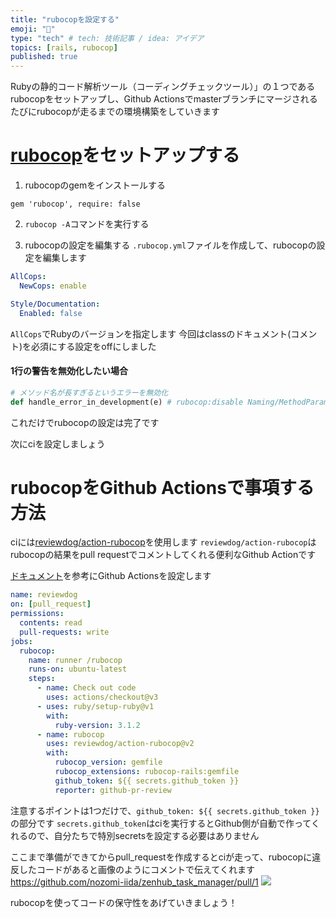 ```yaml
---
title: "rubocopを設定する"
emoji: "💨"
type: "tech" # tech: 技術記事 / idea: アイデア
topics: [rails, rubocop]
published: true
---
```

Rubyの静的コード解析ツール（コーディングチェックツール）」の１つであるrubocopをセットアップし、Github Actionsでmasterブランチにマージされるたびにrubocopが走るまでの環境構築をしていきます

# [rubocop](https://docs.rubocop.org/rubocop/index.html)をセットアップする
1. rubocopのgemをインストールする
```ruby:Gemfile
gem 'rubocop', require: false
```

2. `rubocop -A`コマンドを実行する

3. rubocopの設定を編集する
`.rubocop.yml`ファイルを作成して、rubocopの設定を編集します
```ruby:.rubocop.yml
AllCops:
  NewCops: enable

Style/Documentation:
  Enabled: false
```
`AllCops`でRubyのバージョンを指定します
今回はclassのドキュメント(コメント)を必須にする設定をoffにしました

####  1行の警告を無効化したい場合
```ruby
# メソッド名が長すぎるというエラーを無効化
def handle_error_in_development(e) # rubocop:disable Naming/MethodParameterName
```

これだけでrubocopの設定は完了です

次にciを設定しましょう

# rubocopをGithub Actionsで事項する方法
ciには[reviewdog/action-rubocop](https://github.com/reviewdog/action-rubocop)を使用します
`reviewdog/action-rubocop`はrubocopの結果をpull requestでコメントしてくれる便利なGithub Actionです

[ドキュメント](https://github.com/reviewdog/action-rubocop#example-usage)を参考にGithub Actionsを設定します
```yaml:.github/workflows/rubocop.yml
name: reviewdog
on: [pull_request]
permissions:
  contents: read
  pull-requests: write
jobs:
  rubocop:
    name: runner /rubocop
    runs-on: ubuntu-latest
    steps:
      - name: Check out code
        uses: actions/checkout@v3
      - uses: ruby/setup-ruby@v1
        with:
          ruby-version: 3.1.2
      - name: rubocop
        uses: reviewdog/action-rubocop@v2
        with:
          rubocop_version: gemfile
          rubocop_extensions: rubocop-rails:gemfile
          github_token: ${{ secrets.github_token }}
          reporter: github-pr-review
```

注意するポイントは1つだけで、`github_token: ${{ secrets.github_token }}`の部分です
`secrets.github_token`はciを実行するとGithub側が自動で作ってくれるので、自分たちで特別secretsを設定する必要はありません

ここまで準備ができてからpull_requestを作成するとciが走って、rubocopに違反したコードがあると画像のようにコメントで伝えてくれます
https://github.com/nozomi-iida/zenhub_task_manager/pull/1
![](https://storage.googleapis.com/zenn-user-upload/10f39df4163d-20220627.png)

rubocopを使ってコードの保守性をあげていきましょう！
